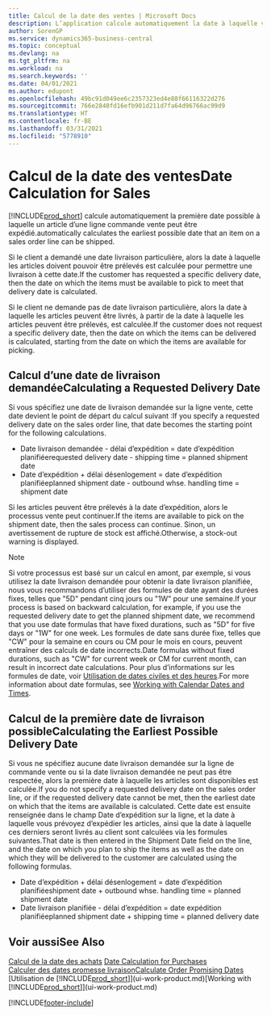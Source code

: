 ```yaml
---
title: Calcul de la date des ventes | Microsoft Docs
description: L’application calcule automatiquement la date à laquelle vous devez commander un article pour l’avoir en stock à une certaine date. Il s’agit de la date à laquelle des articles commandés à une date donnée devraient être disponibles pour le prélèvement.
author: SorenGP
ms.service: dynamics365-business-central
ms.topic: conceptual
ms.devlang: na
ms.tgt_pltfrm: na
ms.workload: na
ms.search.keywords: ''
ms.date: 04/01/2021
ms.author: edupont
ms.openlocfilehash: 49bc91d049ee6c2357323ed4e88f66116322d276
ms.sourcegitcommit: 766e2840fd16efb901d211d7fa64d96766ac99d9
ms.translationtype: HT
ms.contentlocale: fr-BE
ms.lasthandoff: 03/31/2021
ms.locfileid: "5778910"
---
```

# <a name="date-calculation-for-sales"></a><span data-ttu-id="a5dd9-104">Calcul de la date des ventes</span><span class="sxs-lookup"><span data-stu-id="a5dd9-104">Date Calculation for Sales</span></span>
[!INCLUDE[prod_short](includes/prod_short.md)] <span data-ttu-id="a5dd9-105">calcule automatiquement la première date possible à laquelle un article d’une ligne commande vente peut être expédié.</span><span class="sxs-lookup"><span data-stu-id="a5dd9-105">automatically calculates the earliest possible date that an item on a sales order line can be shipped.</span></span>

<span data-ttu-id="a5dd9-106">Si le client a demandé une date livraison particulière, alors la date à laquelle les articles doivent pouvoir être prélevés est calculée pour permettre une livraison à cette date.</span><span class="sxs-lookup"><span data-stu-id="a5dd9-106">If the customer has requested a specific delivery date, then the date on which the items must be available to pick to meet that delivery date is calculated.</span></span>

<span data-ttu-id="a5dd9-107">Si le client ne demande pas de date livraison particulière, alors la date à laquelle les articles peuvent être livrés, à partir de la date à laquelle les articles peuvent être prélevés, est calculée.</span><span class="sxs-lookup"><span data-stu-id="a5dd9-107">If the customer does not request a specific delivery date, then the date on which the items can be delivered is calculated, starting from the date on which the items are available for picking.</span></span>

## <a name="calculating-a-requested-delivery-date"></a><span data-ttu-id="a5dd9-108">Calcul d’une date de livraison demandée</span><span class="sxs-lookup"><span data-stu-id="a5dd9-108">Calculating a Requested Delivery Date</span></span>
<span data-ttu-id="a5dd9-109">Si vous spécifiez une date de livraison demandée sur la ligne vente, cette date devient le point de départ du calcul suivant :</span><span class="sxs-lookup"><span data-stu-id="a5dd9-109">If you specify a requested delivery date on the sales order line, that date becomes the starting point for the following calculations.</span></span>

- <span data-ttu-id="a5dd9-110">Date livraison demandée - délai d’expédition = date d’expédition planifiée</span><span class="sxs-lookup"><span data-stu-id="a5dd9-110">requested delivery date - shipping time = planned shipment date</span></span>
- <span data-ttu-id="a5dd9-111">Date d’expédition + délai désenlogement = date d’expédition planifiée</span><span class="sxs-lookup"><span data-stu-id="a5dd9-111">planned shipment date - outbound whse. handling time = shipment date</span></span>

<span data-ttu-id="a5dd9-112">Si les articles peuvent être prélevés à la date d’expédition, alors le processus vente peut continuer.</span><span class="sxs-lookup"><span data-stu-id="a5dd9-112">If the items are available to pick on the shipment date, then the sales process can continue.</span></span> <span data-ttu-id="a5dd9-113">Sinon, un avertissement de rupture de stock est affiché.</span><span class="sxs-lookup"><span data-stu-id="a5dd9-113">Otherwise, a stock-out warning is displayed.</span></span>

> [!Note]
> <span data-ttu-id="a5dd9-114">Si votre processus est basé sur un calcul en amont, par exemple, si vous utilisez la date livraison demandée pour obtenir la date livraison planifiée, nous vous recommandons d’utiliser des formules de date ayant des durées fixes, telles que "5D" pendant cinq jours ou "1W" pour une semaine.</span><span class="sxs-lookup"><span data-stu-id="a5dd9-114">If your process is based on backward calculation, for example, if you use the requested delivery date to get the planned shipment date, we recommend that you use date formulas that have fixed durations, such as "5D" for five days or "1W" for one week.</span></span> <span data-ttu-id="a5dd9-115">Les formules de date sans durée fixe, telles que "CW" pour la semaine en cours ou CM pour le mois en cours, peuvent entraîner des calculs de date incorrects.</span><span class="sxs-lookup"><span data-stu-id="a5dd9-115">Date formulas without fixed durations, such as "CW" for current week or CM for current month, can result in incorrect date calculations.</span></span> <span data-ttu-id="a5dd9-116">Pour plus d’informations sur les formules de date, voir [Utilisation de dates civiles et des heures](ui-enter-date-ranges.md).</span><span class="sxs-lookup"><span data-stu-id="a5dd9-116">For more information about date formulas, see [Working with Calendar Dates and Times](ui-enter-date-ranges.md).</span></span>

## <a name="calculating-the-earliest-possible-delivery-date"></a><span data-ttu-id="a5dd9-117">Calcul de la première date de livraison possible</span><span class="sxs-lookup"><span data-stu-id="a5dd9-117">Calculating the Earliest Possible Delivery Date</span></span>
<span data-ttu-id="a5dd9-118">Si vous ne spécifiez aucune date livraison demandée sur la ligne de commande vente ou si la date livraison demandée ne peut pas être respectée, alors la première date à laquelle les articles sont disponibles est calculée.</span><span class="sxs-lookup"><span data-stu-id="a5dd9-118">If you do not specify a requested delivery date on the sales order line, or if the requested delivery date cannot be met, then the earliest date on which that the items are available is calculated.</span></span> <span data-ttu-id="a5dd9-119">Cette date est ensuite renseignée dans le champ Date d’expédition sur la ligne, et la date à laquelle vous prévoyez d’expédier les articles, ainsi que la date à laquelle ces derniers seront livrés au client sont calculées via les formules suivantes.</span><span class="sxs-lookup"><span data-stu-id="a5dd9-119">That date is then entered in the Shipment Date field on the line, and the date on which you plan to ship the items as well as the date on which they will be delivered to the customer are calculated using the following formulas.</span></span>

- <span data-ttu-id="a5dd9-120">Date d’expédition + délai désenlogement = date d’expédition planifiée</span><span class="sxs-lookup"><span data-stu-id="a5dd9-120">shipment date + outbound whse. handling time = planned shipment date</span></span>
- <span data-ttu-id="a5dd9-121">Date livraison planifiée - délai d’expédition = date expédition planifiée</span><span class="sxs-lookup"><span data-stu-id="a5dd9-121">planned shipment date + shipping time = planned delivery date</span></span>


## <a name="see-also"></a><span data-ttu-id="a5dd9-122">Voir aussi</span><span class="sxs-lookup"><span data-stu-id="a5dd9-122">See Also</span></span>  
 <span data-ttu-id="a5dd9-123">[Calcul de la date des achats](purchasing-date-calculation-for-purchases.md) </span><span class="sxs-lookup"><span data-stu-id="a5dd9-123">[Date Calculation for Purchases](purchasing-date-calculation-for-purchases.md) </span></span>  
 [<span data-ttu-id="a5dd9-124">Calculer des dates promesse livraison</span><span class="sxs-lookup"><span data-stu-id="a5dd9-124">Calculate Order Promising Dates</span></span>](sales-how-to-calculate-order-promising-dates.md)  
 <span data-ttu-id="a5dd9-125">[Utilisation de [!INCLUDE[prod_short](includes/prod_short.md)]](ui-work-product.md)</span><span class="sxs-lookup"><span data-stu-id="a5dd9-125">[Working with [!INCLUDE[prod_short](includes/prod_short.md)]](ui-work-product.md)</span></span>


[!INCLUDE[footer-include](includes/footer-banner.md)]